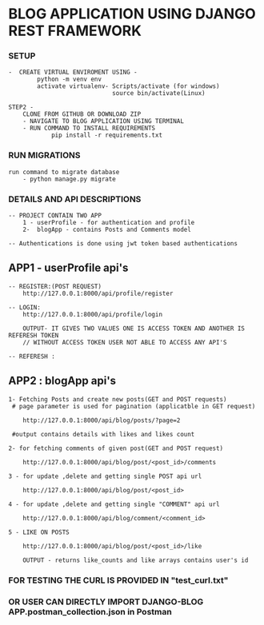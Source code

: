 # BLOG APPLICATION USING DJANGO REST FRAMEWORK 

### SETUP ###
    -  CREATE VIRTUAL ENVIROMENT USING - 
            python -m venv env
            activate virtualenv- Scripts/activate (for windows)
                                 source bin/activate(Linux)

    STEP2 - 
        CLONE FROM GITHUB OR DOWNLOAD ZIP
        - NAVIGATE TO BLOG APPLICATION USING TERMINAL
        - RUN COMMAND TO INSTALL REQUIREMENTS
                pip install -r requirements.txt
    
### RUN MIGRATIONS ###
    run command to migrate database
        - python manage.py migrate

### DETAILS AND API DESCRIPTIONS ###

    -- PROJECT CONTAIN TWO APP 
        1 - userProfile - for authentication and profile 
        2-  blogApp - contains Posts and Comments model 

    -- Authentications is done using jwt token based authentications

## APP1 - userProfile api's

    -- REGISTER:(POST REQUEST)
        http://127.0.0.1:8000/api/profile/register 
    
    -- LOGIN:
        http://127.0.0.1:8000/api/profile/login

        OUTPUT- IT GIVES TWO VALUES ONE IS ACCESS TOKEN AND ANOTHER IS REFERESH TOKEN
        // WITHOUT ACCESS TOKEN USER NOT ABLE TO ACCESS ANY API'S

    -- REFERESH : 

## APP2 : blogApp api's

    1- Fetching Posts and create new posts(GET and POST requests)
     # page parameter is used for pagination (applicatble in GET request)
        
        http://127.0.0.1:8000/api/blog/posts/?page=2

     #output contains details with likes and likes count

    2- for fetching comments of given post(GET and POST request)

        http://127.0.0.1:8000/api/blog/post/<post_id>/comments
    
    3 - for update ,delete and getting single POST api url 

        http://127.0.0.1:8000/api/blog/post/<post_id>

    4 - for update ,delete and getting single "COMMENT" api url

        http://127.0.0.1:8000/api/blog/comment/<comment_id>

    5 - LIKE ON POSTS 

        http://127.0.0.1:8000/api/blog/post/<post_id>/like

        OUTPUT - returns like_counts and like arrays contains user's id


### FOR TESTING THE CURL IS PROVIDED IN "test_curl.txt" ###

### OR USER CAN DIRECTLY IMPORT DJANGO-BLOG APP.postman_collection.json in Postman ###

